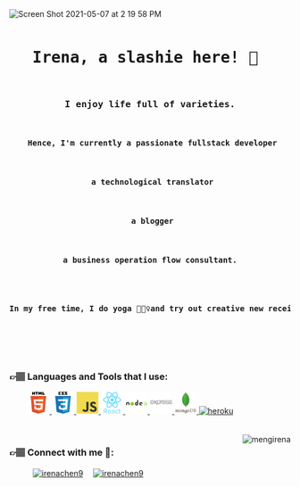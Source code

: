 <img width="1234" alt="Screen Shot 2021-05-07 at 2 19 58 PM" src="https://user-images.githubusercontent.com/51871665/117510075-437d8780-af40-11eb-9e32-69613506c141.png">


<!--
### Hi there 👋
**mengirena/mengirena** is a ✨ _special_ ✨ repository because its `README.md` (this file) appears on your GitHub profile.

Here are some ideas to get you started:

- 🔭 I’m currently working on ...
- 🌱 I’m currently learning ...
- 👯 I’m looking to collaborate on ...
- 🤔 I’m looking for help with ...
- 💬 Ask me about ...
- 📫 How to reach me: ...
- 😄 Pronouns: ...
- ⚡ Fun fact: ...
-->
<pre>
<h1 align="center">Irena, a slashie here! 🎉 </h1>
<h3 align="center">I enjoy life full of varieties.</h3>
<h4 align="center"> Hence, I'm currently a passionate fullstack developer</h4>
<h4 align="center"> a technological translator</h4>
<h4 align="center"> a blogger</h4>
<h4 align="center"> a business operation flow consultant. </h4>

<h4 align="center">In my free time, I do yoga 🧘🏻‍♀️and try out creative new receipes to improve my cooking skill 👩🏻‍🍳.</h4>

</pre>
<!--
<p align="left"> <img src="https://komarev.com/ghpvc/?username=a&label=Profile%20views&color=0e75b6&style=flat" alt="a" /> </p>

<p align="left"> <a href="https://github.com/ryo-ma/github-profile-trophy"><img src="https://github-profile-trophy.vercel.app/?username=a" alt="a" /></a> </p>

<p align="left"> <a href="https://twitter.com/a" target="blank"><img src="https://img.shields.io/twitter/follow/a?logo=twitter&style=for-the-badge" alt="a" /></a> </p>
-->
<br />

<h3 align="left">👉🏽 Languages and Tools that I use:</h3>
&emsp;&emsp;<span align="left"> 
  <a href="https://www.w3.org/html/" target="_blank"> <img src="https://raw.githubusercontent.com/devicons/devicon/master/icons/html5/html5-original-wordmark.svg" alt="html5" width="40" height="40"/> </a> 
  <a href="https://www.w3schools.com/css/" target="_blank"> <img src="https://raw.githubusercontent.com/devicons/devicon/master/icons/css3/css3-original-wordmark.svg" alt="css3" width="40" height="40"/> </a>
  <a href="https://developer.mozilla.org/en-US/docs/Web/JavaScript" target="_blank"> <img src="https://raw.githubusercontent.com/devicons/devicon/master/icons/javascript/javascript-original.svg" alt="javascript" width="40" height="40"/> </a> 
  <a href="https://reactjs.org/" target="_blank"> <img src="https://raw.githubusercontent.com/devicons/devicon/master/icons/react/react-original-wordmark.svg" alt="react" width="40" height="40"/> </a>
  <a href="https://nodejs.org" target="_blank"> <img src="https://raw.githubusercontent.com/devicons/devicon/master/icons/nodejs/nodejs-original-wordmark.svg" alt="nodejs" width="40" height="40"/> </a> 
  <a href="https://expressjs.com" target="_blank"> <img src="https://raw.githubusercontent.com/devicons/devicon/master/icons/express/express-original-wordmark.svg" alt="express" width="40" height="40"/> </a>   
  <a href="https://www.mongodb.com/" target="_blank"> <img src="https://raw.githubusercontent.com/devicons/devicon/master/icons/mongodb/mongodb-original-wordmark.svg" alt="mongodb" width="40" height="40"/> </a> 
  <a href="https://heroku.com" target="_blank"> <img src="https://www.vectorlogo.zone/logos/heroku/heroku-icon.svg" alt="heroku" width="40" height="40"/> </a>
</span>
<br />
<br />
<br />
<img align="right" src="https://github-readme-stats.vercel.app/api?username=mengirena&show_icons=true&locale=en" alt="mengirena" />

<!--<p align="right"><img align="center" src="https://github-readme-streak-stats.herokuapp.com/?user=mengirena&" alt="mengirena" /></p>
<p align="right">
  <img align="left" src="https://github-readme-stats.vercel.app/api/top-langs?username=mengirena&show_icons=true&locale=en&layout=compact" alt="mengirena" /></p>
-->
<h3 align="left">👉🏽 Connect with me 🙌:</h3>

&emsp;&emsp;&emsp;<a href="https://twitter.com/irenachen9" target="blank"><img align="center" src="http://i.imgur.com/wWzX9uB.png" alt="irenachen9"/></a>&emsp;
<a href="mailto:irena1009@gmail.com" target="blank"><img align="center" src="https://i.imgur.com/vltiL8c.png" alt="irenachen9"/></a>
</p>

